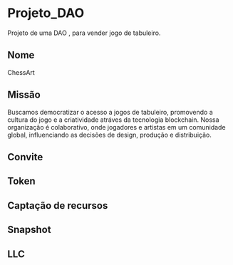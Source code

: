 # Projeto_DAO
Projeto de uma DAO , para vender jogo de tabuleiro.

## Nome 
ChessArt

## Missão
Buscamos democratizar o acesso a jogos de tabuleiro, promovendo a cultura do jogo
e a criatividade atráves da tecnologia blockchain. Nossa organização é colaborativo, 
onde jogadores e artistas em um comunidade global, influenciando as decisões de design, 
produção e distribuição.

## Convite

## Token

## Captação de recursos

## Snapshot

## LLC
